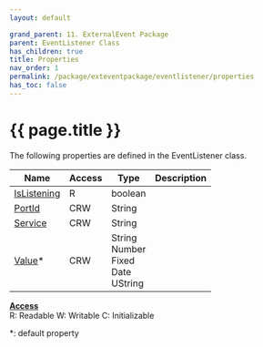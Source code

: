 ```yaml
---
layout: default

grand_parent: 11. ExternalEvent Package
parent: EventListener Class
has_children: true
title: Properties
nav_order: 1
permalink: /package/exteventpackage/eventlistener/properties
has_toc: false
---
```

# {{ page.title }}

The following properties are defined in the EventListener class.

|Name       | Access | Type   | Description |
|----------	|--------|--------|-------------|
|[IsListening](/package/exteventpackage/eventlistener/properties/islistening) | R | boolean | |
|[PortId](/package/exteventpackage/eventlistener/properties/portid) | CRW | String | |
|[Service](/package/exteventpackage/eventlistener/properties/service) | CRW | String | |
|[Value](/package/exteventpackage/eventlistener/properties/value)* | CRW | String<br>Number<br>Fixed<br>Date<br>UString | |

<u><b>Access</b></u><br>
R: Readable
W: Writable
C: Initializable

*: default property